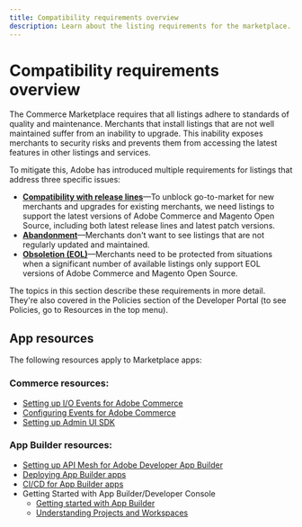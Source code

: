 ```yaml
---
title: Compatibility requirements overview
description: Learn about the listing requirements for the marketplace.
---
```


# Compatibility requirements overview

The Commerce Marketplace requires that all listings adhere to standards of quality and maintenance. Merchants that install listings that are not well maintained suffer from an inability to upgrade. This inability exposes merchants to security risks and prevents them from accessing the latest features in other listings and services.

To mitigate this, Adobe has introduced multiple requirements for listings that address three specific issues:

-  [**Compatibility with release lines**](../compatibility/releases.md)—To unblock go-to-market for new merchants and upgrades for existing merchants, we need listings to support the latest versions of Adobe Commerce and Magento Open Source, including both latest release lines and latest patch versions.
-  [**Abandonment**](../compatibility/abandoned-extensions.md)—Merchants don't want to see listings that are not regularly updated and maintained.
-  [**Obsoletion (EOL)**](../compatibility/obsolete-extensions.md)—Merchants need to be protected from situations when a significant number of available listings only support EOL versions of Adobe Commerce and Magento Open Source.

The topics in this section describe these requirements in more detail. They're also covered in the Policies section of the Developer Portal (to see Policies, go to Resources in the top menu).

## App resources

The following resources apply to Marketplace apps:

### Commerce resources:

- [Setting up I/O Events for Adobe Commerce](https://developer.adobe.com/commerce/events/get-started/)
- [Configuring Events for Adobe Commerce](https://developer.adobe.com/commerce/events/get-started/configure-commerce/)
- [Setting up Admin UI SDK](https://developer.adobe.com/commerce/extensibility/admin-ui-sdk/)

### App Builder resources:

- [Setting up API Mesh for Adobe Developer App Builder](https://developer.adobe.com/graphql-mesh-gateway/gateway/getting-started/)
- [Deploying App Builder apps](https://developer.adobe.com/app-builder/docs/guides/deployment/)
- [CI/CD for App Builder apps](https://developer.adobe.com/app-builder/docs/guides/deployment/ci_cd_for_firefly_apps/)
- Getting Started with App Builder/Developer Console
  - [Getting started with App Builder](https://developer.adobe.com/app-builder/docs/getting_started/)
  - [Understanding Projects and Workspaces](https://developer.adobe.com/app-builder/docs/resources/videos/exploring/projects-and-workspaces/)
